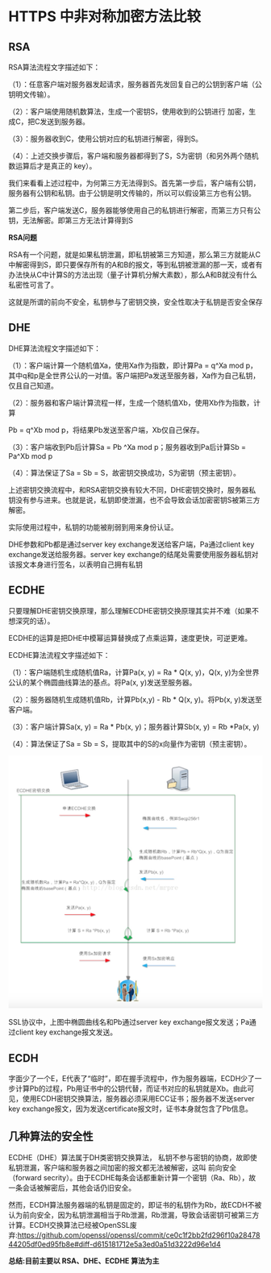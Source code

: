# HTTPS 中非对称加密方法比较



## RSA

RSA算法流程文字描述如下：

（1）：任意客户端对服务器发起请求，服务器首先发回复自己的公钥到客户端（公钥明文传输）。

（2）：客户端使用随机数算法，生成一个密钥S，使用收到的公钥进行 加密，生成C，把C发送到服务器。

（3）：服务器收到C，使用公钥对应的私钥进行解密，得到S。

（4）：上述交换步骤后，客户端和服务器都得到了S，S为密钥（和另外两个随机数运算后才是真正的 key）。

我们来看看上述过程中，为何第三方无法得到S。首先第一步后，客户端有公钥，服务器有公钥和私钥。由于公钥是明文传输的，所以可以假设第三方也有公钥。

第二步后，客户端发送C，服务器能够使用自己的私钥进行解密，而第三方只有公钥，无法解密。即第三方无法计算得到S



**RSA问题**

RSA有一个问题，就是如果私钥泄漏，即私钥被第三方知道，那么第三方就能从C中解密得到S，即只要保存所有的A和B的报文，等到私钥被泄漏的那一天，或者有办法快从C中计算S的方法出现（量子计算机分解大素数），那么A和B就没有什么私密性可言了。

这就是所谓的前向不安全，私钥参与了密钥交换，安全性取决于私钥是否安全保存





## DHE

DHE算法流程文字描述如下：

（1）：客户端计算一个随机值Xa，使用Xa作为指数，即计算Pa = q^Xa mod p，其中q和p是全世界公认的一对值。客户端把Pa发送至服务器，Xa作为自己私钥，仅且自己知道。

（2）：服务器和客户端计算流程一样，生成一个随机值Xb，使用Xb作为指数，计算

   Pb = q^Xb mod p，将结果Pb发送至客户端，Xb仅自己保存。

（3）：客户端收到Pb后计算Sa = Pb ^Xa mod p；服务器收到Pa后计算Sb = Pa^Xb mod p

（4）：算法保证了Sa = Sb = S，故密钥交换成功，S为密钥（预主密钥）。



上述密钥交换流程中，和RSA密钥交换有较大不同，DHE密钥交换时，服务器私钥没有参与进来。也就是说，私钥即使泄漏，也不会导致会话加密密钥S被第三方解密。

实际使用过程中，私钥的功能被削弱到用来身份认证。

DHE参数和Pb都是通过server key exchange发送给客户端，Pa通过client key exchange发送给服务器。server key exchange的结尾处需要使用服务器私钥对该报文本身进行签名，以表明自己拥有私钥



## ECDHE

只要理解DHE密钥交换原理，那么理解ECDHE密钥交换原理其实并不难（如果不想深究的话）。

ECDHE的运算是把DHE中模幂运算替换成了点乘运算，速度更快，可逆更难。

 

ECDHE算法流程文字描述如下：

（1）：客户端随机生成随机值Ra，计算Pa(x, y) = Ra * Q(x, y)，Q(x, y)为全世界公认的某个椭圆曲线算法的基点。将Pa(x, y)发送至服务器。

（2）：服务器随机生成随机值Rb，计算Pb(x,y) - Rb * Q(x, y)。将Pb(x, y)发送至客户端。

（3）：客户端计算Sa(x, y) = Ra * Pb(x, y)；服务器计算Sb(x, y) = Rb *Pa(x, y)

（4）：算法保证了Sa = Sb = S，提取其中的S的x向量作为密钥（预主密钥）。

![image-20190620232039177](hdsuan-fa.assets/image-20190620232039177.png)



  SSL协议中，上图中椭圆曲线名和Pb通过server key exchange报文发送；Pa通过client key exchange报文发送。





## ECDH

 

字面少了一个E，E代表了“临时”，即在握手流程中，作为服务器端，ECDH少了一步计算Pb的过程，Pb用证书中的公钥代替，而证书对应的私钥就是Xb。由此可见，使用ECDH密钥交换算法，服务器必须采用ECC证书；服务器不发送server key exchange报文，因为发送certificate报文时，证书本身就包含了Pb信息。



## 几种算法的安全性



ECDHE（DHE）算法属于DH类密钥交换算法， 私钥不参与密钥的协商，故即使私钥泄漏，客户端和服务器之间加密的报文都无法被解密，这叫 前向安全（forward secrity）。由于ECDHE每条会话都重新计算一个密钥（Ra、Rb），故一条会话被解密后，其他会话仍旧安全。

然而，ECDH算法服务器端的私钥是固定的，即证书的私钥作为Rb，故ECDH不被认为前向安全，因为私钥泄漏相当于Rb泄漏，Rb泄漏，导致会话密钥可被第三方计算。ECDH交换算法已经被OpenSSL废弃:https://github.com/openssl/openssl/commit/ce0c1f2bb2fd296f10a2847844205df0ed95fb8e#diff-d615181712e5a3ed0a51d3222d96e1d4  



**总结:目前主要以 RSA、DHE、ECDHE 算法为主**











 




